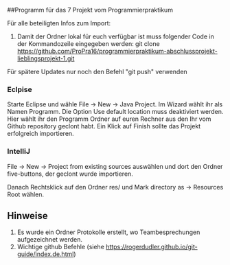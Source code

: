 ##Programm für das 7 Projekt vom Programmierpraktikum 

Für alle beteiligten Infos zum Import:
1. Damit der Ordner lokal für euch verfügbar ist muss folgender Code in der Kommandozeile eingegeben werden:
git clone https://github.com/ProPra16/programmierpraktikum-abschlussprojekt-lieblingsprojekt-1.git

Für spätere Updates nur noch den Befehl "git push" verwenden

### Eclpise 
Starte Eclipse und wähle File -> New -> Java Project. Im Wizard wählt ihr als Namen Programm. Die Option Use default location muss deaktiviert werden. Hier wählt ihr den Programm Ordner auf euren Rechner aus den Ihr vom Github repository geclont habt. Ein Klick auf Finish sollte das Projekt erfolgreich importieren.

### IntelliJ

File -> New -> Project from existing sources auswählen und dort den Ordner five-buttons, der geclont wurde importieren.

Danach Rechtsklick auf den Ordner res/ und Mark directory as -> Resources Root wählen.

## Hinweise

1. Es wurde ein Ordner Protokolle erstellt, wo Teambesprechungen aufgezeichnet werden.
2. Wichtige github Befehle (siehe https://rogerdudler.github.io/git-guide/index.de.html)


